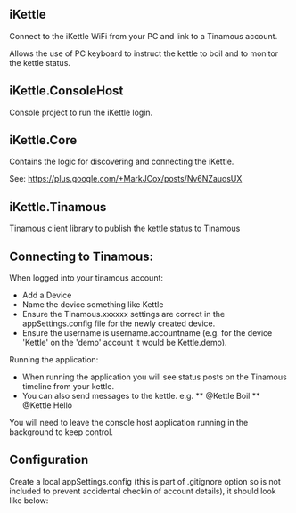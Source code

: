 iKettle
-------

Connect to the iKettle WiFi from your PC and link to a Tinamous account.

Allows the use of PC keyboard to instruct the kettle to boil and to monitor the kettle status.

iKettle.ConsoleHost
------------------
Console project to run the iKettle login.


iKettle.Core
------------
Contains the logic for discovering and connecting the iKettle.

See: https://plus.google.com/+MarkJCox/posts/Nv6NZauosUX


iKettle.Tinamous
----------------
Tinamous client library to publish the kettle status to Tinamous



Connecting to Tinamous:
-----------------------

When logged into your tinamous account:
* Add a Device
* Name the device something like Kettle
* Ensure the Tinamous.xxxxxx settings are correct in the appSettings.config file for the newly created device.
* Ensure the username is username.accountname (e.g. for the device 'Kettle' on the 'demo' account it would be Kettle.demo).

Running the application:

* When running the application you will see status posts on the Tinamous timeline from your kettle.
* You can also send messages to the kettle. e.g.
** @Kettle Boil
** @Kettle Hello

You will need to leave the console host application running in the background to keep control.


Configuration
-------------
Create a local appSettings.config (this is part of .gitignore option so is not included to prevent accidental checkin of account details), it should look like below:

<appSettings>

  <!-- Tinamous account address for MQTT Server -->
  <add key="Tinamous.Url" value="demo.Tinamous.com"/>

  <!-- Device username and password -->
  <!-- Remember for MQTT to include account as part of the username -->
  <add key="Tinamous.Username" value="Kettle.demo" />
  <add key="Tinamous.Password" value="<password goes here>" />

  <!-- Your local network base address, might be 192.168.1.{0} or similar -->
  <add key="iKettle.NetworkTemplate" value="10.0.0.{0}"/>

  <!-- If you know the ip address, or have a lot of devices at a low IP address skip over discovery of the first n IP addresses -->
  <!-- e.g. this will start the discovery process at 10.0.0.40 -->
  <add key="iKettle.StartAt" value="40"/>
  
</appSettings>